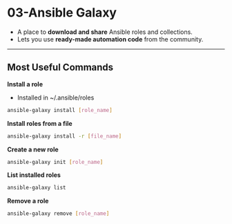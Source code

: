 # 03-Ansible Galaxy

- A place to **download and share** Ansible roles and collections.
- Lets you use **ready-made automation code** from the community.

---

## **Most Useful Commands**

**Install a role**

- Installed in ~/.ansible/roles

```bash
ansible-galaxy install [role_name]
```

**Install roles from a file**

```bash
ansible-galaxy install -r [file_name]
```

**Create a new role**

```bash
ansible-galaxy init [role_name]
```

 **List installed roles**

```bash
ansible-galaxy list
```

**Remove a role**

```bash
ansible-galaxy remove [role_name]
```